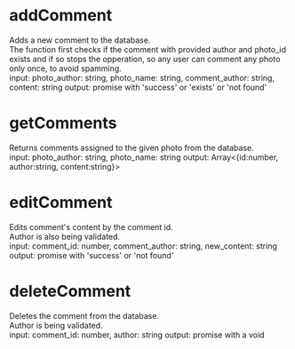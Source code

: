 # addComment
Adds a new comment to the database.  
The function first checks if the comment with provided author and photo_id exists and if so stops the opperation, so any user can comment any photo only once, to avoid spamming.  
input: photo_author: string, photo_name: string, comment_author: string, content: string
output: promise with 'success' or 'exists' or 'not found'

# getComments
Returns comments assigned to the given photo from the database.  
input: photo_author: string, photo_name: string
output: Array<{id:number, author:string, content:string}>

# editComment
Edits comment's content by the comment id.  
Author is also being validated.  
input: comment_id: number, comment_author: string, new_content: string
output: promise with 'success' or 'not found'

# deleteComment
Deletes the comment from the database.  
Author is being validated.  
input: comment_id: number, author: string
output: promise with a void